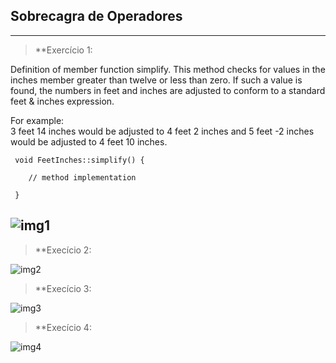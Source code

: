 ## Sobrecagra de Operadores

---

> **Exercício 1:

  Definition of member function simplify. This method checks for values in the inches member greater than twelve or less than zero. If such a value is found,       the numbers in feet and inches are adjusted to conform to a standard feet & inches expression. 
  
  For example:    
    3 feet 14 inches would be adjusted to 4 feet 2 inches and 
    5 feet -2 inches would be adjusted to 4 feet 10 inches.   
  
```
 void FeetInches::simplify() {

    // method implementation

 }
```
 

  ![img1](./img/over1_resultado.png)
 ---

> **Execício 2:

  ![img2](./img/over2_resultado.png)

> **Execício 3:

  ![img3](./img/over3_resultado.png)

> **Execício 4:

  ![img4](./img/over4_resultado.png)

